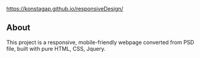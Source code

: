 https://konstagap.github.io/responsiveDesign/
## About
This project is a responsive, mobile-friendly webpage converted from PSD file, built with pure HTML, CSS, Jquery.
